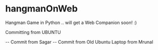 hangmanOnWeb
============

Hangman Game in Python .. will get a Web Companion soon! :)


Committing from UBUNTU


-- Commit from Sagar
-- Commit from Old Ubuntu Laptop from Mrunal
